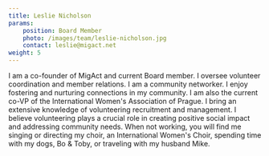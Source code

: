```yaml
---
title: Leslie Nicholson
params:
    position: Board Member
    photo: /images/team/leslie-nicholson.jpg
    contact: leslie@migact.net
weight: 5
---
```


I am a co-founder of MigAct and current Board member. I oversee volunteer coordination and member relations. I am a community networker. I enjoy fostering and nurturing connections in my community. I am also the current co-VP of the International Women's Association of Prague. I bring an extensive knowledge of volunteering recruitment and management. I believe volunteering plays a crucial role in creating positive social impact and addressing community needs. When not working, you will find me singing or directing my choir, an International Women's Choir, spending time with my dogs, Bo & Toby, or traveling with my husband Mike.
